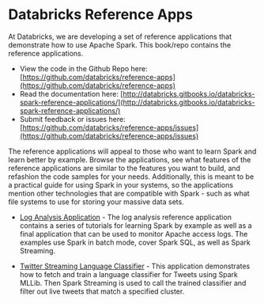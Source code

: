 # Databricks Reference Apps

At Databricks, we are developing a set of reference applications that demonstrate how to use Apache Spark.  This book/repo contains the reference applications.

* View the code in the Github Repo here: [https://github.com/databricks/reference-apps](https://github.com/databricks/reference-apps)
* Read the documentation here: [http://databricks.gitbooks.io/databricks-spark-reference-applications/](http://databricks.gitbooks.io/databricks-spark-reference-applications/)
* Submit feedback or issues here: [https://github.com/databricks/reference-apps/issues](https://github.com/databricks/reference-apps/issues)

The reference applications will appeal to those who want to learn Spark and learn better by example.  Browse the applications, see
what features of the reference applications are similar to the features you want to build, and
refashion the code samples for your needs.  Additionally, this is meant to be a practical guide for using Spark in your
systems, so the applications mention other technologies that are compatible with Spark - such as what file systems to use for storing your massive data sets.

* [Log Analysis Application](http://databricks.gitbooks.io/databricks-spark-reference-applications/content/logs_analyzer/README.html) - The log analysis reference application contains a series of tutorials for learning Spark by example as well as a final application that can be used to monitor Apache access logs.  The examples use Spark in batch mode, cover Spark SQL, as well as Spark Streaming.

* [Twitter Streaming Language Classifier](http://databricks.gitbooks.io/databricks-spark-reference-applications/content/twitter_classifier/README.html) - This application demonstrates how to fetch and train a language classifier for Tweets using Spark MLLib.  Then Spark Streaming is used to call the trained classifier and filter out live tweets that match a specified cluster.
